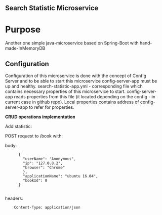 ## Search Statistic Microservice

# Purpose

Another one simple java-microservice based on Spring-Boot with hand-made-InMemoryDB

## Configuration
Configuration of this microservice is done with the concept of Config Server and to be able to start this microservice config-server-app must be up and healthy. 
search-statistic-app.yml - corresponding file which contains necessary properties of this microservice to start. config-server-app reads properties from this file (it located depending on the config - in current case in github repo).
Local properties contains address of config-server-app to refer for properties.

**CRUD operations implementation**

Add statistic:

POST request to /book with:

body:
```
      {
        "userName": "Anonymous",
        "ip": "127.0.0.2",
        "browser": "Chrome"
        },
        "applicationName": "ubuntu 16.04",
        "bookId": 0
      }
    
```
headers:
```
    Content-Type: application/json
```